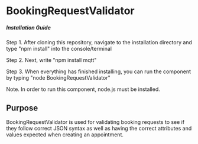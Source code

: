 # BookingRequestValidator

#####  Installation Guide
Step 1. After cloning this repository, navigate to the installation directory and type "npm install" into the console/terminal

Step 2. Next, write "npm install mqtt"

Step 3. When everything has finished installing, you can run the component by typing "node BookingRequestValidator"

Note. In order to run this component, node.js must be installed.

## Purpose

BookingRequestValidator is used for validating booking requests to see if they follow correct JSON syntax as well as having the correct attributes and values expected when creating an appointment.